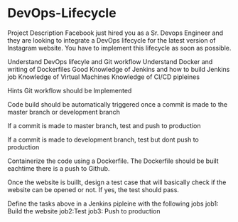 # DevOps-Lifecycle
Project Description
Facebook just hired you as a Sr. Devops Engineer and they are looking to integrate a DevOps lifecycle for the latest version of Instagram website.
You have to implement this lifecycle as soon as possible.

Understand DevOps lifecyle and Git workflow
Understand Docker and writing of Dockerfiles
Good Knowledge of Jenkins and how to build Jenkins job
Knowledge of Virtual Machines
Knowledge of CI/CD pipleines

Hints
Git workflow should be lmplemented

Code build should be automatically triggered once a commit is made to the master branch or development branch

If a commit is made to master branch, test and push to production

If a commit is made to development branch, test but dont push to production

Containerize the code using a Dockerfile. The Dockerfile should be built eachtime there is a push to Github.

Once the website is buillt, design a test case that will basically check if the website can be opened or not. If yes, the test should pass.

Define the tasks above in a Jenkins pipleine with the following jobs
job1: Build the website
job2:Test
job3: Push to production
